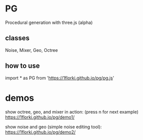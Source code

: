 # PG

Procedural generation with three.js (alpha)

## classes

Noise, Mixer, Geo, Octree

## how to use

import * as PG from 'https://1florki.github.io/pg/pg.js'

# demos

show octree, geo, and mixer in action: (press n for next example) https://1florki.github.io/pg/demo1/

show noise and geo (simple noise editing tool): https://1florki.github.io/pg/demo2/
